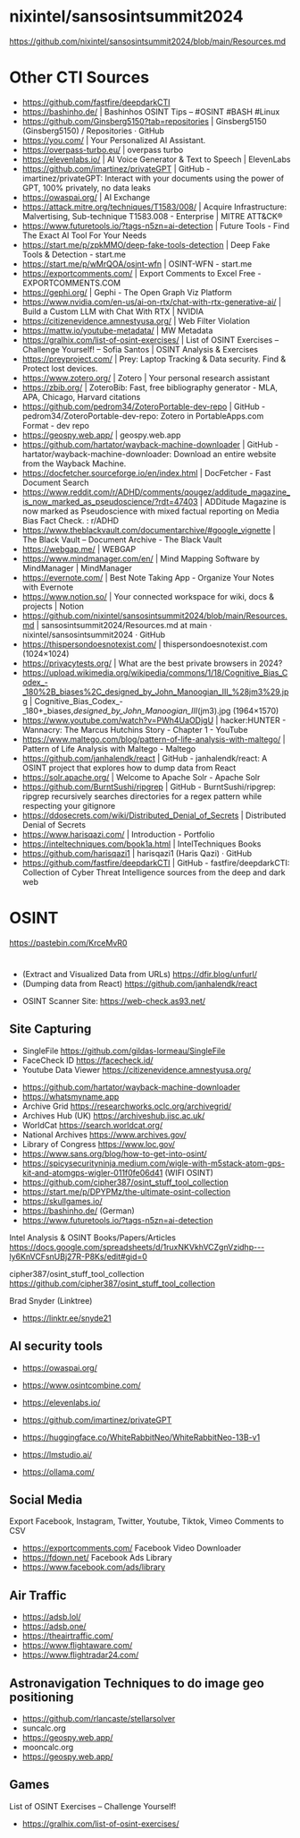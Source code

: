 
# nixintel/sansosintsummit2024
https://github.com/nixintel/sansosintsummit2024/blob/main/Resources.md

# Other CTI Sources
- https://github.com/fastfire/deepdarkCTI
- https://bashinho.de/ | Bashinhos OSINT Tips – #OSINT #BASH #Linux
- https://github.com/Ginsberg5150?tab=repositories | Ginsberg5150 (Ginsberg5150) / Repositories · GitHub
- https://you.com/ | Your Personalized AI Assistant.
- https://overpass-turbo.eu/ | overpass turbo
- https://elevenlabs.io/ | AI Voice Generator & Text to Speech | ElevenLabs
- https://github.com/imartinez/privateGPT | GitHub - imartinez/privateGPT: Interact with your documents using the power of GPT, 100% privately, no data leaks
- https://owaspai.org/ | AI Exchange
- https://attack.mitre.org/techniques/T1583/008/ | Acquire Infrastructure: Malvertising, Sub-technique T1583.008 - Enterprise | MITRE ATT&CK®
- https://www.futuretools.io/?tags-n5zn=ai-detection | Future Tools - Find The Exact AI Tool For Your Needs
- https://start.me/p/zpkMMO/deep-fake-tools-detection | Deep Fake Tools & Detection - start.me
- https://start.me/p/wMrQOA/osint-wfn | OSINT-WFN - start.me
- https://exportcomments.com/ | Export Comments to Excel Free - EXPORTCOMMENTS.COM
- https://gephi.org/ | Gephi - The Open Graph Viz Platform
- https://www.nvidia.com/en-us/ai-on-rtx/chat-with-rtx-generative-ai/ | Build a Custom LLM with Chat With RTX | NVIDIA
- https://citizenevidence.amnestyusa.org/ | Web Filter Violation
- https://mattw.io/youtube-metadata/ | MW Metadata
- https://gralhix.com/list-of-osint-exercises/ | List of OSINT Exercises – Challenge Yourself! – Sofia Santos | OSINT Analysis & Exercises
- https://preyproject.com/ | Prey: Laptop Tracking & Data security. Find & Protect lost devices.
- https://www.zotero.org/ | Zotero | Your personal research assistant
- https://zbib.org/ | ZoteroBib: Fast, free bibliography generator - MLA, APA, Chicago, Harvard citations
- https://github.com/pedrom34/ZoteroPortable-dev-repo | GitHub - pedrom34/ZoteroPortable-dev-repo: Zotero in PortableApps.com Format - dev repo
- https://geospy.web.app/ | geospy.web.app
- https://github.com/hartator/wayback-machine-downloader | GitHub - hartator/wayback-machine-downloader: Download an entire website from the Wayback Machine.
- https://docfetcher.sourceforge.io/en/index.html | DocFetcher - Fast Document Search
- https://www.reddit.com/r/ADHD/comments/qougez/additude_magazine_is_now_marked_as_pseudoscience/?rdt=47403 | ADDitude Magazine is now marked as Pseudoscience with mixed factual reporting on Media Bias Fact Check. : r/ADHD
- https://www.theblackvault.com/documentarchive/#google_vignette | The Black Vault – Document Archive - The Black Vault
- https://webgap.me/ | WEBGAP
- https://www.mindmanager.com/en/ | Mind Mapping Software by MindManager | MindManager
- https://evernote.com/ | Best Note Taking App - Organize Your Notes with Evernote
- https://www.notion.so/ | Your connected workspace for wiki, docs & projects | Notion
- https://github.com/nixintel/sansosintsummit2024/blob/main/Resources.md | sansosintsummit2024/Resources.md at main · nixintel/sansosintsummit2024 · GitHub
- https://thispersondoesnotexist.com/ | thispersondoesnotexist.com (1024×1024)
- https://privacytests.org/ | What are the best private browsers in 2024?
- https://upload.wikimedia.org/wikipedia/commons/1/18/Cognitive_Bias_Codex_-_180%2B_biases%2C_designed_by_John_Manoogian_III_%28jm3%29.jpg | Cognitive_Bias_Codex_-_180+_biases,_designed_by_John_Manoogian_III_(jm3).jpg (1964×1570)
- https://www.youtube.com/watch?v=PWh4UaODjgU | hacker:HUNTER - Wannacry: The Marcus Hutchins Story - Chapter 1 - YouTube
- https://www.maltego.com/blog/pattern-of-life-analysis-with-maltego/ | Pattern of Life Analysis with Maltego - Maltego
- https://github.com/janhalendk/react | GitHub - janhalendk/react: A OSINT project that explores how to dump data from React
- https://solr.apache.org/ | Welcome to Apache Solr - Apache Solr
- https://github.com/BurntSushi/ripgrep | GitHub - BurntSushi/ripgrep: ripgrep recursively searches directories for a regex pattern while respecting your gitignore
- https://ddosecrets.com/wiki/Distributed_Denial_of_Secrets | Distributed Denial of Secrets
- https://www.harisqazi.com/ | Introduction - Portfolio
- https://inteltechniques.com/book1a.html | IntelTechniques Books
- https://github.com/harisqazi1 | harisqazi1 (Haris Qazi) · GitHub
- https://github.com/fastfire/deepdarkCTI | GitHub - fastfire/deepdarkCTI: Collection of Cyber Threat Intelligence sources from the deep and dark web

# OSINT
https://pastebin.com/KrceMvR0

# 
- (Extract and Visualized Data from URLs) https://dfir.blog/unfurl/
- (Dumping data from React) https://github.com/janhalendk/react



* OSINT Scanner Site:
https://web-check.as93.net/

## Site Capturing ##
* SingleFile
https://github.com/gildas-lormeau/SingleFile
* FaceCheck ID
https://facecheck.id/
* Youtube Data Viewer
https://citizenevidence.amnestyusa.org/

- https://github.com/hartator/wayback-machine-downloader
- https://whatsmyname.app
- Archive Grid https://researchworks.oclc.org/archivegrid/
- Archives Hub (UK) https://archiveshub.jisc.ac.uk/
- WorldCat https://search.worldcat.org/
- National Archives https://www.archives.gov/
- Library of Congress https://www.loc.gov/
- https://www.sans.org/blog/how-to-get-into-osint/
- https://spicysecurityninja.medium.com/wigle-with-m5stack-atom-gps-kit-and-atomgps-wigler-011f0fe06d41 (WIFI OSINT)
- https://github.com/cipher387/osint_stuff_tool_collection
- https://start.me/p/DPYPMz/the-ultimate-osint-collection
- https://skullgames.io/
- https://bashinho.de/ (German)
- https://www.futuretools.io/?tags-n5zn=ai-detection

  
Intel Analysis & OSINT Books/Papers/Articles
https://docs.google.com/spreadsheets/d/1ruxNKVkhVCZgnVzidhp---ly6KnVCFsnUBj27R-P8Ks/edit#gid=0

cipher387/osint_stuff_tool_collection
https://github.com/cipher387/osint_stuff_tool_collection

Brad Snyder (Linktree)
- https://linktr.ee/snyde21

## AI security tools ##
- https://owaspai.org/
- https://www.osintcombine.com/
- https://elevenlabs.io/
- https://github.com/imartinez/privateGPT
- https://huggingface.co/WhiteRabbitNeo/WhiteRabbitNeo-13B-v1

- https://lmstudio.ai/
- https://ollama.com/

## Social Media ##
Export Facebook, Instagram, Twitter, Youtube, Tiktok, Vimeo Comments to CSV
- https://exportcomments.com/
Facebook Video Downloader
- https://fdown.net/
Facebook Ads Library
- https://www.facebook.com/ads/library

## Air Traffic ##
- https://adsb.lol/
- https://adsb.one/
- https://theairtraffic.com/
- https://www.flightaware.com/
- https://www.flightradar24.com/

## Astronavigation Techniques to do image geo positioning ##
- https://github.com/rlancaste/stellarsolver
- suncalc.org
- https://geospy.web.app/
- mooncalc.org
- https://geospy.web.app/

## Games ##
 List of OSINT Exercises – Challenge Yourself!
- https://gralhix.com/list-of-osint-exercises/




